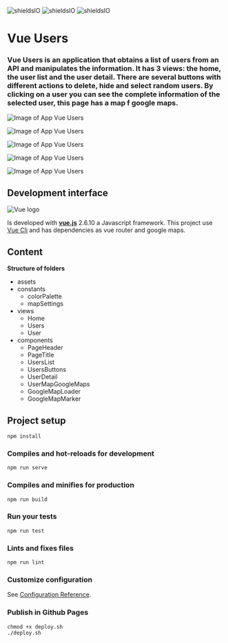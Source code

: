 ![shieldsIO](https://img.shields.io/github/issues/beatrizsmerino/vue-users)
![shieldsIO](https://img.shields.io/github/forks/beatrizsmerino/vue-users)
![shieldsIO](https://img.shields.io/github/stars/beatrizsmerino/vue-users)

# Vue Users

### Vue Users is an application that obtains a list of users from an API and manipulates the information. It has 3 views: the home, the user list and the user detail. There are several buttons with different actions to delete, hide and select random users. By clicking on a user you can see the complete information of the selected user, this page has a map f google maps.

![Image of App Vue Users](https://github.com/beatrizsmerino/vue-users/blob/master/doc/images/vue-users-1.png)

![Image of App Vue Users](https://github.com/beatrizsmerino/vue-users/blob/master/doc/images/vue-users-2.png)

![Image of App Vue Users](https://github.com/beatrizsmerino/vue-users/blob/master/doc/images/vue-users-3.png)

![Image of App Vue Users](https://github.com/beatrizsmerino/vue-users/blob/master/doc/images/vue-users-4.png)

![Image of App Vue Users](https://github.com/beatrizsmerino/vue-users/blob/master/doc/images/vue-users-5.png)

## Development interface

![Vue logo](https://github.com/beatrizsmerino/vue-users/blob/master/doc/images/vue-logo.png)

Is developed with **[vue.js](https://vuejs.org/)** 2.6.10 a Javascript framework. This project use [Vue Cli](https://cli.vuejs.org/) and has dependencies as vue router and google maps.

## Content

**Structure of folders**

-   assets
-   constants
    -   colorPalette
    -   mapSettings
-   views
    -   Home
    -   Users
    -   User
-   components
    -   PageHeader
    -   PageTitle
    -   UsersList
    -   UsersButtons
    -   UserDetail
    -   UserMapGoogleMaps
    -   GoogleMapLoader
    -   GoogleMapMarker

## Project setup

```
npm install
```

### Compiles and hot-reloads for development

```
npm run serve
```

### Compiles and minifies for production

```
npm run build
```

### Run your tests

```
npm run test
```

### Lints and fixes files

```
npm run lint
```

### Customize configuration

See [Configuration Reference](https://cli.vuejs.org/config/).

### Publish in Github Pages

```
chmod +x deploy.sh
./deploy.sh
```

